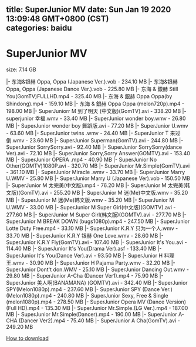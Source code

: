 
title: SuperJunior MV
date: Sun Jan 19 2020 13:09:48 GMT+0800 (CST)    
categories: baidu
---

# SuperJunior MV
size: 7.14 GB
 
 
|- 东海&银赫  Oppa, Oppa (Japanese Ver.).vob - 234.10 MB
|- 东海&银赫  Oppa, Oppa (Japanese Dance Ver.).vob - 225.80 MB
|- 东海 & 銀赫 Still You(GomTV)FULLHD.mp4 - 325.40 MB
|- 东海 & 銀赫  Oppa Oppa(by Shindong).mp4 - 159.10 MB
|- 东海 & 銀赫  Oppa Oppa (melon720p).mp4 - 198.00 MB
|- SuperJuniorr M 到了明天 (中文版)(GomTV).avi - 338.20 MB
|- superjunior 幸福.wmv - 33.40 MB
|- SuperJunior wonder boy.wmv - 26.80 MB
|- SuperJunior wonder boy 舞蹈版.avi - 77.20 MB
|- SuperJunior U.wmv - 63.60 MB
|- SuperJunior twins .wmv - 24.40 MB
|- SuperJunior T 来过倒.wmv - 23.60 MB
|- SuperJunior Superman(GomTV).avi - 244.80 MB
|- SuperJunior SorrySorry.avi - 92.40 MB
|- SuperJunior SorrySorry(dance Ver).avi - 72.10 MB
|- SuperJunior Sorry,Sorry Answer(GOMTV).avi - 153.40 MB
|- SuperJunior OPERA .mp4 - 40.90 MB
|- SuperJunior No Other(GOMTV)1080P.avi - 320.70 MB
|- SuperJunior Mr.Simple(GomTV).avi - 361.10 MB
|- SuperJunior Miracle .wmv - 33.70 MB
|- SuperJunior Marry U.WMV - 25.80 MB
|- SuperJunior Marry U (Japanese Ver).vob - 150.50 MB
|- SuperJunior M 太完美(中文版).mp4 - 76.20 MB
|- SuperJunior M 太完美(韩文版)(GomTV).avi - 255.20 MB
|- SuperJunior M 迷(Me)中文版.wmv - 35.20 MB
|- SuperJunior M 迷(Me)韩文版.wmv - 35.20 MB
|- SuperJunior M U.WMV - 33.00 MB
|- SuperJunior M Super Girl(中文版)(GOMTV).avi - 277.60 MB
|- SuperJunior M Super Girl(韩文版)(GOMTV).avi - 277.70 MB
|- SuperJunior M  BREAK DOWN (bugs1080p).mp4 - 247.50 MB
|- SuperJunior Lotte Duty Free.mp4 - 33.10 MB
|- SuperJunior K.R.Y 只为一个人.wmv - 33.70 MB
|- SuperJunior K.R.Y 银赫  One Love.wmv - 28.60 MB
|- SuperJunior K.R.Y Fly(GomTV).avi - 107.40 MB
|- SuperJunior It's You.avi - 114.40 MB
|- SuperJunior It's You(Drama Ver).asf - 133.40 MB
|- SuperJunior It's You(Dance Ver).avi - 93.50 MB
|- SuperJunior H 料理王.wmv - 30.90 MB
|- SuperJunior H Pajama Party.wmv - 32.20 MB
|- SuperJunior Dont't don.WMV - 25.10 MB
|- SuperJunior Dancing Out.wmv - 29.80 MB
|- SuperJunior A-Cha (Dancer Ver1).mp4 - 75.90 MB
|- SuperJunior  美人啊(BANAMANA) (GOMTV).avi - 342.40 MB
|- SuperJunior  SPY(Melon1080p).mp4 - 237.60 MB
|- SuperJunior  SPY (Dance Ver.)(Melon1080p).mp4 - 240.80 MB
|- SuperJunior  Sexy, Free & Single (melon1080p).mp4 - 278.50 MB
|- SuperJunior  Opera MV (Dance Version) (Full HD).mp4 - 135.30 MB
|- SuperJunior  Mr.Simple.(LG Ver.).mp4 - 187.00 MB
|- SuperJunior  Mr.Simple(Dancer).mp4 - 190.00 MB
|- SuperJunior  A-CHA (Dancer Ver2).mp4 - 75.40 MB
|- SuperJunior  A Cha(GomTV).avi - 249.20 MB

[How to download](https://bpcam.bemobtrk.com/go/2ceec3aa-1ca2-46d6-b9ff-aaa5c184517c?jno=117)